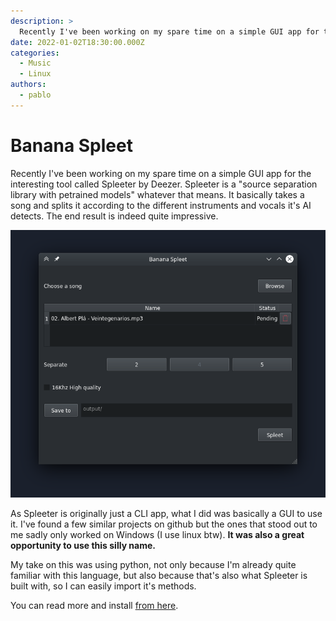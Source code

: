 ```yaml
---
description: >
  Recently I've been working on my spare time on a simple GUI app for the interesting tool called Spleeter by Deezer. Spleeter is a 'source separation library with
date: 2022-01-02T18:30:00.000Z
categories:
  - Music
  - Linux
authors:
  - pablo
---
```


# Banana Spleet

Recently I've been working on my spare time on a simple GUI app for the interesting tool called Spleeter by Deezer. Spleeter is a "source separation library with petrained models" whatever that means. It basically takes a song and splits it according to the different instruments and vocals it's AI detects. The end result is indeed quite impressive.

<!-- more -->

![Banana Spleet's Screenshot](/assets/blog/banana-spleet/Screenshot.png)

As Spleeter is originally just a CLI app, what I did was basically a GUI to use it. I've found a few similar projects on github but the ones that stood out to me sadly only worked on Windows (I use linux btw). **It was also a great opportunity to use this silly name.**

My take on this was using python, not only because I'm already quite familiar with this language, but also because that's also what Spleeter is built with, so I can easily import it's methods.

You can read more and install [from here](https://github.com/pbl0/banana_spleet).
